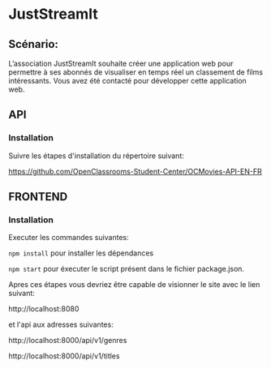 # JustStreamIt

## Scénario:
L’association JustStreamIt souhaite créer une application web pour permettre à ses abonnés de visualiser en temps réel un classement de films intéressants. Vous avez été contacté pour développer cette application web.

##  API
### Installation

Suivre les étapes d'installation du répertoire suivant:

https://github.com/OpenClassrooms-Student-Center/OCMovies-API-EN-FR

## FRONTEND
### Installation

Executer les commandes suivantes:

`npm install` pour installer les dépendances

`npm start` pour éxecuter le script présent dans le fichier package.json.

Apres ces étapes vous devriez être capable de visionner le site avec le lien suivant:

http://localhost:8080

et l'api aux adresses suivantes: 

http://localhost:8000/api/v1/genres

http://localhost:8000/api/v1/titles

